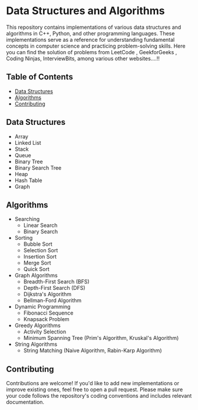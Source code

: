 # Data Structures and Algorithms

This repository contains implementations of various data structures and algorithms in C++, Python, and other programming languages. These implementations serve as a reference for understanding fundamental concepts in computer science and practicing problem-solving skills.
Here you can find the solution of problems from LeetCode , GeekforGeeks , Coding Ninjas, InterviewBits, among various other websites....!!

## Table of Contents

- [Data Structures](#data-structures)
- [Algorithms](#algorithms)
- [Contributing](#contributing)

## Data Structures

- Array
- Linked List
- Stack
- Queue
- Binary Tree
- Binary Search Tree
- Heap
- Hash Table
- Graph

## Algorithms

- Searching
  - Linear Search
  - Binary Search
- Sorting
  - Bubble Sort
  - Selection Sort
  - Insertion Sort
  - Merge Sort
  - Quick Sort
- Graph Algorithms
  - Breadth-First Search (BFS)
  - Depth-First Search (DFS)
  - Dijkstra's Algorithm
  - Bellman-Ford Algorithm
- Dynamic Programming
  - Fibonacci Sequence
  - Knapsack Problem
- Greedy Algorithms
  - Activity Selection
  - Minimum Spanning Tree (Prim's Algorithm, Kruskal's Algorithm)
- String Algorithms
  - String Matching (Naive Algorithm, Rabin-Karp Algorithm)
  
## Contributing

Contributions are welcome! If you'd like to add new implementations or improve existing ones, feel free to open a pull request. Please make sure your code follows the repository's coding conventions and includes relevant documentation.
